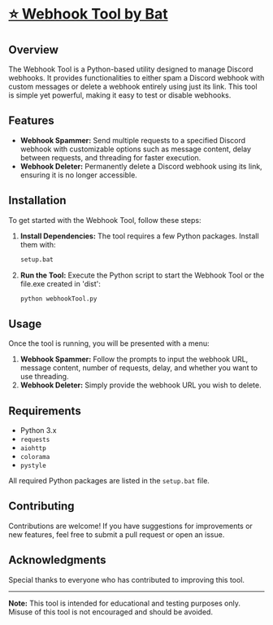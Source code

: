 # [⭐ Webhook Tool by Bat]([https://your-link-here.com](https://discord.gg/DHgnGFEWN8))

## Overview

The Webhook Tool is a Python-based utility designed to manage Discord webhooks. It provides functionalities to either spam a Discord webhook with custom messages or delete a webhook entirely using just its link. This tool is simple yet powerful, making it easy to test or disable webhooks.

## Features

- **Webhook Spammer:** Send multiple requests to a specified Discord webhook with customizable options such as message content, delay between requests, and threading for faster execution.
- **Webhook Deleter:** Permanently delete a Discord webhook using its link, ensuring it is no longer accessible.

## Installation

To get started with the Webhook Tool, follow these steps:

1. **Install Dependencies:**
    The tool requires a few Python packages. Install them with:
    ```bash
    setup.bat
    ```

2. **Run the Tool:**
    Execute the Python script to start the Webhook Tool or the file.exe created in 'dist':
    ```bash
    python webhookTool.py
    ```

## Usage

Once the tool is running, you will be presented with a menu:

1. **Webhook Spammer:** Follow the prompts to input the webhook URL, message content, number of requests, delay, and whether you want to use threading.
2. **Webhook Deleter:** Simply provide the webhook URL you wish to delete.

## Requirements

- Python 3.x
- `requests`
- `aiohttp`
- `colorama`
- `pystyle`

All required Python packages are listed in the `setup.bat` file.

## Contributing

Contributions are welcome! If you have suggestions for improvements or new features, feel free to submit a pull request or open an issue.

## Acknowledgments

Special thanks to everyone who has contributed to improving this tool.

---

**Note:** This tool is intended for educational and testing purposes only. Misuse of this tool is not encouraged and should be avoided.
